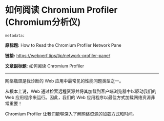 # 如何阅读 Chromium Profiler (Chromium分析仪)

`metadata:`

**原标题:** How to Read the Chromium Profiler Network Pane

**链接:** https://webperf.tips/tip/network-profiler-pane/

**文章副标题:** 如何阅读 Chromium Profiler

---

网络瓶颈是我诊断的 Web 应用中最常见的性能问题类型之一。

从根本上说，Web 通过检索远程资源并将其加载到客户端浏览器中以驱动我们的 Web 应用程序来运行。因此，我们的 Web 应用程序以最佳方式加载网络资源非常重要！

Chromium Profiler 让我们能够深入了解网络资源的加载方式和时间。
















































































